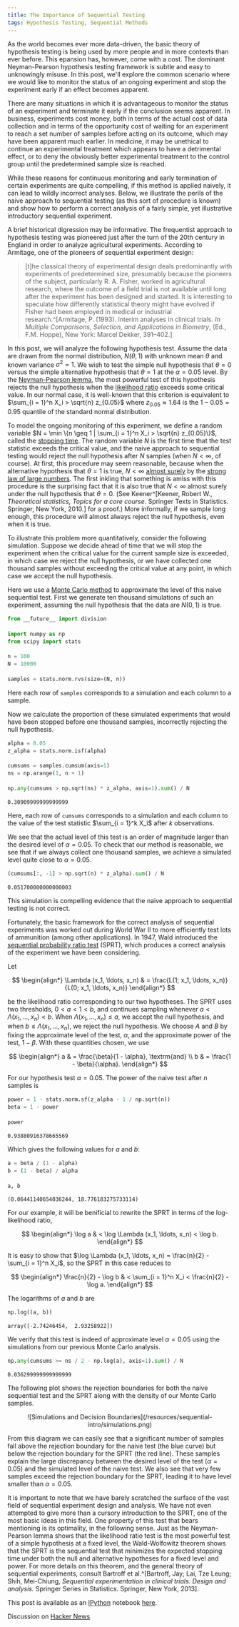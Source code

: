 ```yaml
---
title: The Importance of Sequential Testing
tags: Hypothesis Testing, Sequential Methods
---
```


As the world becomes ever more data-driven, the basic theory of hypothesis
testing is being used by more people and in more contexts than ever before.
This epansion has, however, come with a cost.  The dominant Neyman-Pearson
hypothesis testing framework is subtle and easy to unknowingly misuse.  In this
post, we'll explore the common scenario where we would like to monitor the
status of an ongoing experiment and stop the experiment early if an effect
becomes apparent.

There are many situations in which it is advantageous to monitor the status of
an experiment and terminate it early if the conclusion seems apparent.  In
business, experiments cost money, both in terms of the actual cost of data
collection and in terms of the opportunity cost of waiting for an experiment to
reach a set number of samples before acting on its outcome, which may have been
apparent much earlier.  In medicine, it may be  unethical to continue an
experimental treatment which appears to have a detrimental effect, or to deny
the obviously better experimental treatment to the control group until the
predetermined sample size is reached.

While these reasons for continuous monitoring and early termination of certain
experiments are quite compelling, if this method is applied naively, it can lead
to wildly incorrect analyses.  Below, we illustrate the perils of the naive
approach to sequential testing (as this sort of procedure is known) and show how
to perform a correct analysis of a fairly simple, yet illustrative introductory
sequential experiment.

A brief historical digression may be informative.  The frequentist approach to
hypothesis testing was pioneered just after the turn of the 20th century in
England in order to analyze agricultural experiments.  According to Armitage, one of the pioneers of sequential experiment design:

> [t]he classical theory of experimental design deals predominantly with
experiments of predetermined size, presumably because the pioneers of the
subject, particularly R. A. Fisher, worked in agricultural research, where the
outcome of a field trial is not available until long after the experiment has
been designed and started.  It is interesting to speculate how differently
statistical theory might have evolved if Fisher had been employed in medical or
industrial research.^[Armitage, P. (1993). Interim analyses in clinical trials. _In Multiple Comparisons, Selection, and Applications in Biometry_, (Ed., F.M. Hoppe), New York: Marcel Dekker, 391–402.]

In this post, we will analyze the following hypothesis test.  Assume the data
are drawn from the normal distribution, $N(\theta, 1)$ with unknown mean
$\theta$ and known variance $\sigma^2 = 1$.  We wish to test the simple null
hypothesis that $\theta = 0$ versus the simple alternative hypothesis that
$\theta = 1$ at the $\alpha = 0.05$ level.  By the [Neyman-Pearson
lemma](http://en.wikipedia.org/wiki/Neyman%E2%80%93Pearson_lemma), the most
powerful test of this hypothesis rejects the null hypothesis when the
[likelihood ratio](http://en.wikipedia.org/wiki/Likelihood-ratio_test) exceeds
some critical value.  In our normal case, it is well-known that this criterion
is equivalent to $\sum_{i = 1}^n X_i > \sqrt{n} z_{0.05}$ where $z_{0.05}
\approx 1.64$ is the $1 - 0.05 = 0.95$ quantile of the standard normal
distribution.

To model the ongoing monitoring of this experiment, we define a random variable
$N = \min \{n \geq 1 | \sum_{i = 1}^n X_i > \sqrt{n} z_{0.05}\}$, called the
[stopping time](http://en.wikipedia.org/wiki/Stopping_time). The random variable
$N$ is the first time that the test statistic exceeds the critical value, and
the naive approach to sequential testing would reject the null hypothesis after
$N$ samples (when $N < \infty$, of course).  At first, this procedure may seem
reasonable, because when the alternative hypothesis that $\theta = 1$ is true,
$N < \infty$ [almost surely](http://en.wikipedia.org/wiki/Almost_surely) by the
[strong law of large
numbers](http://en.wikipedia.org/wiki/Law_of_large_numbers#Strong_law).  The
first inkling that something is amiss with this procedure is the surprising fact
that it is also true that $N < \infty$ almost surely under the null hypothesis
that $\theta = 0$.  (See Keener^[Keener, Robert W., _Theoretical statistics, Topics for a core course._ Springer Texts in Statistics. Springer, New York, 2010.] for a proof.)  More informally, if we sample long
enough, this procedure will almost always reject the null hypothesis, even when
it is true.

To illustrate this problem more quantitatively, consider the following
simulation.  Suppose we decide ahead of time that we will stop the experiment
when the critical value for the current sample size is exceeded, in which case
we reject the null hypothesis, or we have collected one thousand samples without
exceeding the critical value at any point, in which case we accept the null
hypothesis.

Here we use a [Monte Carlo
method](http://en.wikipedia.org/wiki/Monte_Carlo_method) to approximate the
level of this naive sequential test.  First we generate ten thousand simulations
of such an experiment, assuming the null hypothesis that the data are $N(0, 1)$
is true.

```python
from __future__ import division

import numpy as np
from scipy import stats

n = 100
N = 10000

samples = stats.norm.rvs(size=(N, n))
```

Here each row of `samples` corresponds to a simulation and each column to a
sample.

Now we calculate the proportion of these simulated experiments that would have
been stopped before one thousand samples, incorrectly rejecting the null
hypothesis.

```python
alpha = 0.05
z_alpha = stats.norm.isf(alpha)

cumsums = samples.cumsum(axis=1)
ns = np.arange(1, n + 1)

np.any(cumsums > np.sqrt(ns) * z_alpha, axis=1).sum() / N
```



    0.30909999999999999



Here, each row of `cumsums` corresponds to a simulation and each column to the
value of the test statistic $\sum_{i = 1}^k X_i$ after $k$ observations.

We see that the actual level of this test is an order of magnitude larger than
the desired level of $\alpha = 0.05$.  To check that our method is reasonable,
we see that if we always collect one thousand samples, we achieve a simulated
level quite close to $\alpha = 0.05$.

```python
(cumsums[:, -1] > np.sqrt(n) * z_alpha).sum() / N
```



    0.051700000000000003



This simulation is compelling evidence that the naive approach to sequential
testing is not correct.

Fortunately, the basic framework for the correct analysis of sequential
experiments was worked out during World War II to more efficiently test lots of
ammunition (among other applications).  In 1947, Wald introduced the [sequential
probability ratio
test](http://en.wikipedia.org/wiki/Sequential_probability_ratio_test) (SPRT),
which produces a correct analysis of the experiment we have been considering.

Let

$$
\begin{align*}
\Lambda (x_1, \ldots, x_n)
    & = \frac{L(1; x_1, \ldots, x_n)}{L(0; x_1, \ldots, x_n)}
\end{align*}
$$

be the likelihood ratio corresponding to our two hypotheses.  The SPRT uses two
thresholds, $0 < a < 1 < b$, and continues sampling whenever $a < \Lambda (x_1,
\ldots, x_n) < b$.  When $\Lambda (x_1, \ldots, x_n) \leq a$, we accept the null
hypothesis, and when $b \leq \Lambda (x_1, \ldots, x_n)$, we reject the null
hypothesis.  We choose $A$ and $B$ by fixing the approximate level of the test,
$\alpha$, and the approximate power of the test, $1 - \beta$.  With these
quantities chosen, we use

$$
\begin{align*}
a
    & = \frac{\beta}{1 - \alpha}, \textrm{and} \\
b
    & = \frac{1 - \beta}{\alpha}.
\end{align*}
$$

For our hypothesis test $\alpha = 0.05$.  The power of the naive test after $n$
samples is

```python
power = 1 - stats.norm.sf(z_alpha - 1 / np.sqrt(n))
beta = 1 - power

power
```



    0.93880916378665569



Which gives the following values for $a$ and $b$:

```python
a = beta / (1 - alpha)
b = (1 - beta) / alpha

a, b
```



    (0.06441140654036244, 18.776183275733114)



For our example, it will be benificial to rewrite the SPRT in terms of the log-
likelihood ratio,

$$
\begin{align*}
\log a
    & < \log \Lambda (x_1, \ldots, x_n)
      < \log b.
\end{align*}
$$

It is easy to show that $\log \Lambda (x_1, \ldots, x_n) = \frac{n}{2} - \sum_{i
= 1}^n X_i$, so the SPRT in this case reduces to

$$
\begin{align*}
\frac{n}{2} - \log b
    & < \sum_{i = 1}^n X_i
      < \frac{n}{2} - \log a.
\end{align*}
$$

The logarithms of $a$ and $b$ are

```python
np.log((a, b))
```



    array([-2.74246454,  2.93258922])



We verify that this test is indeed of approximate level $\alpha = 0.05$ using
the simulations from our previous Monte Carlo analysis.

```python
np.any(cumsums >= ns / 2 - np.log(a), axis=1).sum() / N
```



    0.036299999999999999



The following plot shows the rejection boundaries for both the naive sequential
test and the SPRT along with the density of our Monte Carlo samples.

<center>
![Simulations and Decision Boundaries](/resources/sequential-intro/simulations.png)
</center>

From this diagram we can easily see that a significant number of samples fall
above the rejection boundary for the naive test (the blue curve) but below the
rejection boundary for the SPRT (the red line).  These samples explain the large
discrepancy between the desired level of the test ($\alpha = 0.05$) and the
simulated level of the naive test.  We also see that very few samples exceed the
rejection boundary for the SPRT, leading it to have level smaller than $\alpha =
0.05$.

It is important to note that we have barely scratched the surface of the vast
field of sequential experiment design and analysis.  We have not even attempted
to give more than a cursory introduction to the SPRT, one of the most basic
ideas in this field.  One property of this test that bears mentioning is its
optimality, in the following sense.  Just as the Neyman-Pearson lemma shows that
the likelihood ratio test is the most powerful test of a simple hypothesis at a
fixed level, the Wald-Wolfowitz theorem shows that the SPRT is the sequential
test that minimizes the expected stopping time under both the null and
alternative hypotheses for a fixed level and power.  For more details on this
theorem, and the general theory of sequential experiments, consult Bartroff et al.^[Bartroff, Jay; Lai, Tze Leung; Shih, Mei-Chiung, _Sequential experimentation in clinical trials. Design and analysis._ Springer Series in Statistics. Springer, New York, 2013].

This post is available as an [IPython](http://ipython.org/) notebook [here](/resources/sequential-intro/notebook.ipynb).

Discussion on [Hacker News](https://news.ycombinator.com/item?id=6996554)

<script type="text/javascript" src="http://cdn.mathjax.org/mathjax/latest/MathJax.js?config=TeX-AMS_HTML"></script>
